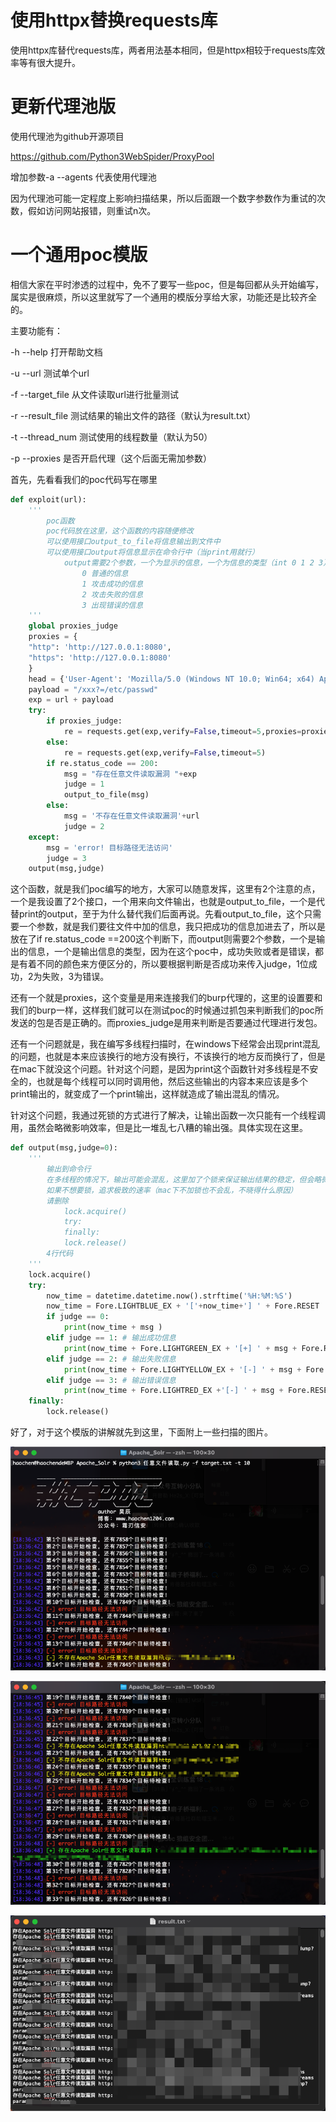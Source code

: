 # 使用httpx替换requests库

使用httpx库替代requests库，两者用法基本相同，但是httpx相较于requests库效率等有很大提升。

# 更新代理池版

使用代理池为github开源项目

https://github.com/Python3WebSpider/ProxyPool

增加参数-a --agents 代表使用代理池

因为代理池可能一定程度上影响扫描结果，所以后面跟一个数字参数作为重试的次数，假如访问网站报错，则重试n次。

# 一个通用poc模版

相信大家在平时渗透的过程中，免不了要写一些poc，但是每回都从头开始编写，属实是很麻烦，所以这里就写了一个通用的模版分享给大家，功能还是比较齐全的。

主要功能有：

-h --help  打开帮助文档

-u --url 	测试单个url

-f --target_file 	从文件读取url进行批量测试

-r --result_file	 测试结果的输出文件的路径（默认为result.txt）

-t --thread_num	测试使用的线程数量（默认为50）

-p --proxies		是否开启代理（这个后面无需加参数）

首先，先看看我们的poc代码写在哪里

```python
def exploit(url):
    '''
        poc函数
        poc代码放在这里，这个函数的内容随便修改
        可以使用接口output_to_file将信息输出到文件中
        可以使用接口output将信息显示在命令行中（当print用就行）
            output需要2个参数，一个为显示的信息，一个为信息的类型（int 0 1 2 3）
                0 普通的信息
                1 攻击成功的信息
                2 攻击失败的信息
                3 出现错误的信息
    '''
    global proxies_judge
    proxies = {
    "http": 'http://127.0.0.1:8080',
    "https": 'http://127.0.0.1:8080'
    }
    head = {'User-Agent': 'Mozilla/5.0 (Windows NT 10.0; Win64; x64) AppleWebKit/537.36 (KHTML, like Gecko) Chrome/95.0.4638.69 Safari/537.36'}
    payload = "/xxx?=/etc/passwd"
    exp = url + payload
    try:
        if proxies_judge:
            re = requests.get(exp,verify=False,timeout=5,proxies=proxies)
        else:
            re = requests.get(exp,verify=False,timeout=5)
        if re.status_code == 200:
            msg = "存在任意文件读取漏洞 "+exp
            judge = 1
            output_to_file(msg)
        else:
            msg = '不存在任意文件读取漏洞'+url
            judge = 2
    except:
        msg = 'error! 目标路径无法访问'
        judge = 3
    output(msg,judge)
```

这个函数，就是我们poc编写的地方，大家可以随意发挥，这里有2个注意的点，一个是我设置了2个接口，一个用来向文件输出，也就是output_to_file，一个是代替print的output，至于为什么替代我们后面再说。先看output_to_file，这个只需要一个参数，就是我们要往文件中加的信息，我只把成功的信息加进去了，所以是放在了if re.status_code ==200这个判断下，而output则需要2个参数，一个是输出的信息，一个是输出信息的类型，因为在这个poc中，成功失败或者是错误，都是有着不同的颜色来方便区分的，所以要根据判断是否成功来传入judge，1位成功，2为失败，3为错误。

还有一个就是proxies，这个变量是用来连接我们的burp代理的，这里的设置要和我们的burp一样，这样我们就可以在测试poc的时候通过抓包来判断我们的poc所发送的包是否是正确的。而proxies_judge是用来判断是否要通过代理进行发包。

还有一个问题就是，我在编写多线程扫描时，在windows下经常会出现print混乱的问题，也就是本来应该换行的地方没有换行，不该换行的地方反而换行了，但是在mac下就没这个问题。针对这个问题，是因为print这个函数针对多线程是不安全的，也就是每个线程可以同时调用他，然后这些输出的内容本来应该是多个print输出的，就变成了一个print输出，这样就造成了输出混乱的情况。

针对这个问题，我通过死锁的方式进行了解决，让输出函数一次只能有一个线程调用，虽然会略微影响效率，但是比一堆乱七八糟的输出强。具体实现在这里。

```python
def output(msg,judge=0):
    '''
        输出到命令行
        在多线程的情况下，输出可能会混乱，这里加了个锁来保证输出结果的稳定，但会略微影响扫描效率
        如果不想要锁，追求极致的速率（mac下不加锁也不会乱，不晓得什么原因）
        请删除
            lock.acquire()
            try:
            finally:
            lock.release()
        4行代码
    '''
    lock.acquire()
    try:
        now_time = datetime.datetime.now().strftime('%H:%M:%S')
        now_time = Fore.LIGHTBLUE_EX + '['+now_time+'] ' + Fore.RESET 
        if judge == 0:
            print(now_time + msg )
        elif judge == 1: # 输出成功信息
            print(now_time + Fore.LIGHTGREEN_EX + '[+] ' + msg + Fore.RESET)
        elif judge == 2: # 输出失败信息
            print(now_time + Fore.LIGHTYELLOW_EX + '[-] ' + msg + Fore.RESET)
        elif judge == 3: # 输出错误信息
            print(now_time + Fore.LIGHTRED_EX +'[-] ' + msg + Fore.RESET)
    finally:
        lock.release()
```

好了，对于这个模版的讲解就先到这里，下面附上一些扫描的图片。

![Snipaste_2021-12-05_18-37-07](一个通用的poc模版/Snipaste_2021-12-05_18-37-07.png)

![Snipaste_2021-12-05_18-37-30](一个通用的poc模版/Snipaste_2021-12-05_18-37-30.png)

![Snipaste_2021-12-05_18-38-37](一个通用的poc模版/Snipaste_2021-12-05_18-38-37.png)


